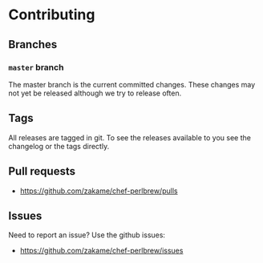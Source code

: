 # Contributing

## Branches

### `master` branch

The master branch is the current committed changes. These changes may not yet be released although we try to release often.

## Tags

All releases are tagged in git. To see the releases available to you see the changelog or the tags directly.

## Pull requests

- <https://github.com/zakame/chef-perlbrew/pulls>

## Issues

Need to report an issue? Use the github issues:

- <https://github.com/zakame/chef-perlbrew/issues>
